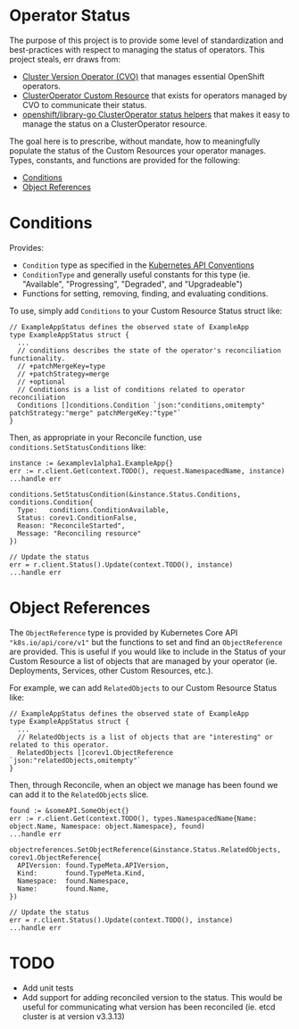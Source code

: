 Operator Status
===============

The purpose of this project is to provide some level of standardization and
best-practices with respect to managing the status of operators. This project
steals, err draws from:

* [Cluster Version Operator (CVO)](https://github.com/openshift/cluster-version-operator)
  that manages essential OpenShift operators.
* [ClusterOperator Custom Resource](https://github.com/openshift/cluster-version-operator/blob/master/docs/dev/clusteroperator.md#what-should-an-operator-report-with-clusteroperator-custom-resource)
  that exists for operators managed by CVO to communicate their status.
* [openshift/library-go ClusterOperator status helpers](https://github.com/openshift/library-go/blob/master/pkg/config/clusteroperator/v1helpers/status.go)
  that makes it easy to manage the status on a ClusterOperator resource.

The goal here is to prescribe, without mandate, how to meaningfully populate the
status of the Custom Resources your operator manages. Types, constants, and
functions are provided for the following:

* [Conditions](#Conditions)
* [Object References](#Object-References)

# Conditions

Provides:

* `Condition` type as specified in the [Kubernetes API Conventions](https://github.com/kubernetes/community/blob/master/contributors/devel/sig-architecture/api-conventions.md)
* `ConditionType` and generally useful constants for this type (ie. "Available",
    "Progressing", "Degraded", and "Upgradeable")
* Functions for setting, removing, finding, and evaluating conditions.

To use, simply add `Conditions` to your Custom Resource Status struct like:

```
// ExampleAppStatus defines the observed state of ExampleApp
type ExampleAppStatus struct {
  ...
  // conditions describes the state of the operator's reconciliation functionality.
  // +patchMergeKey=type
  // +patchStrategy=merge
  // +optional
  // Conditions is a list of conditions related to operator reconciliation
  Conditions []conditions.Condition `json:"conditions,omitempty"  patchStrategy:"merge" patchMergeKey:"type"`
}
```

Then, as appropriate in your Reconcile function, use
`conditions.SetStatusConditions` like:

```
instance := &examplev1alpha1.ExampleApp{}
err := r.client.Get(context.TODO(), request.NamespacedName, instance)
...handle err

conditions.SetStatusCondition(&instance.Status.Conditions, conditions.Condition{
  Type:   conditions.ConditionAvailable,
  Status: corev1.ConditionFalse,
  Reason: "ReconcileStarted",
  Message: "Reconciling resource"
})

// Update the status
err = r.client.Status().Update(context.TODO(), instance)
...handle err
```


# Object References

The `ObjectReference` type is provided by Kubernetes Core API
`"k8s.io/api/core/v1"` but the functions to set and find an `ObjectReference`
are provided. This is useful if you would like to include in the Status of your
Custom Resource a list of objects that are managed by your operator (ie.
Deployments, Services, other Custom Resources, etc.).

For example, we can add `RelatedObjects` to our Custom Resource Status like:

```
// ExampleAppStatus defines the observed state of ExampleApp
type ExampleAppStatus struct {
  ...
  // RelatedObjects is a list of objects that are "interesting" or related to this operator.
  RelatedObjects []corev1.ObjectReference `json:"relatedObjects,omitempty"`
}
```

Then, through Reconcile, when an object we manage has been found we can add it to
the `RelatedObjects` slice.

```
found := &someAPI.SomeObject{}
err := r.client.Get(context.TODO(), types.NamespacedName{Name: object.Name, Namespace: object.Namespace}, found)
...handle err

objectreferences.SetObjectReference(&instance.Status.RelatedObjects, corev1.ObjectReference{
  APIVersion: found.TypeMeta.APIVersion,
  Kind:       found.TypeMeta.Kind,
  Namespace:  found.Namespace,
  Name:       found.Name,
})

// Update the status
err = r.client.Status().Update(context.TODO(), instance)
...handle err
```

# TODO

* Add unit tests
* Add support for adding reconciled version to the status. This would be useful
    for communicating what version has been reconciled (ie. etcd cluster is at
    version v3.3.13)
